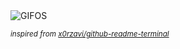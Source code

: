 <div align="justify">
<picture>
    <source media="(prefers-color-scheme: dark)" srcset="https://i.ibb.co/FkWYFmXq/output-gif.gif">
    <source media="(prefers-color-scheme: light)" srcset="https://i.ibb.co/FkWYFmXq/output-gif.gif">
    <img alt="GIFOS" src="https://i.ibb.co/FkWYFmXq/output-gif.gif">
</picture>

<sub><i>inspired from [x0rzavi/github-readme-terminal](https://github.com/x0rzavi/github-readme-terminal)</i></sub>

</div>

<!-- Image deletion URL: https://ibb.co/mrBy3b0F/6b77ec117ff8ae744f7ff5c5b6e52f95 -->